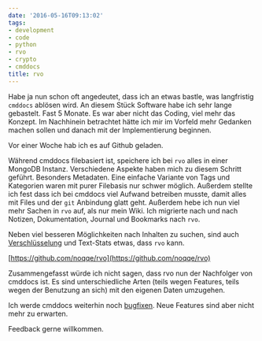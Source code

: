 ```yaml
---
date: '2016-05-16T09:13:02'
tags:
- development
- code
- python
- rvo
- crypto
- cmddocs
title: rvo
---
```


Habe ja nun schon oft angedeutet, dass ich an etwas bastle, was langfristig
`cmddocs` ablösen wird. An diesem Stück Software habe ich sehr lange
gebastelt. Fast 5 Monate. Es war aber nicht das Coding, viel mehr das Konzept.
Im Nachhinein betrachtet hätte ich mir im Vorfeld mehr Gedanken machen
sollen und danach mit der Implementierung beginnen.

Vor einer Woche hab ich es auf Github geladen.

Während cmddocs filebasiert ist, speichere ich bei `rvo` alles in einer
MongoDB Instanz. Verschiedene Aspekte haben mich zu diesem Schritt geführt.
Besonders Metadaten. Eine einfache Variante von Tags und Kategorien waren
mit purer Filebasis nur schwer möglich. Außerdem stellte ich fest dass ich bei
cmddocs viel Aufwand betreiben musste, damit alles mit Files und der `git`
Anbindung glatt geht. Außerdem hebe ich nun viel mehr Sachen in `rvo` auf,
als nur mein Wiki. Ich migrierte nach und nach Notizen, Dokumentation,
Journal und Bookmarks nach `rvo`.

Neben viel besseren Möglichkeiten nach Inhalten zu suchen, sind auch
[Verschlüsselung](https://noqqe.de/blog/2016/02/14/how-do-i-salsa/) und
Text-Stats etwas, dass `rvo` kann.

[https://github.com/noqqe/rvo](https://github.com/noqqe/rvo)

Zusammengefasst würde ich nicht sagen, dass rvo nun der Nachfolger von
cmddocs ist. Es sind unterschiedliche Arten (teils wegen Features, teils
wegen der Benutzung an sich) mit den eigenen Daten umzugehen.

Ich werde cmddocs weiterhin noch
[bugfixen](https://github.com/noqqe/cmddocs/issues?q=is%3Aissue+is%3Aclosed).
Neue Features sind aber nicht mehr zu erwarten.

Feedback gerne willkommen.
